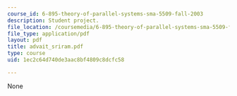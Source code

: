 ```yaml
---
course_id: 6-895-theory-of-parallel-systems-sma-5509-fall-2003
description: Student project.
file_location: /coursemedia/6-895-theory-of-parallel-systems-sma-5509-fall-2003/1ec2c64d740de3aac8bf4809c8dcfc58_advait_sriram.pdf
file_type: application/pdf
layout: pdf
title: advait_sriram.pdf
type: course
uid: 1ec2c64d740de3aac8bf4809c8dcfc58

---
```

None
